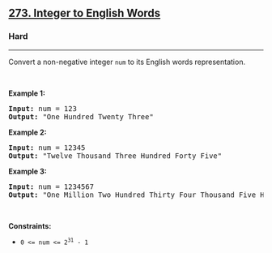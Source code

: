 <h2><a href="https://leetcode.com/problems/integer-to-english-words/">273. Integer to English Words</a></h2><h3>Hard</h3><hr><div><p>Convert a non-negative integer <code>num</code> to its English words representation.</p>

<p>&nbsp;</p>
<p><strong class="example">Example 1:</strong></p>

<pre><strong>Input:</strong> num = 123
<strong>Output:</strong> "One Hundred Twenty Three"
</pre>

<p><strong class="example">Example 2:</strong></p>

<pre><strong>Input:</strong> num = 12345
<strong>Output:</strong> "Twelve Thousand Three Hundred Forty Five"
</pre>

<p><strong class="example">Example 3:</strong></p>

<pre><strong>Input:</strong> num = 1234567
<strong>Output:</strong> "One Million Two Hundred Thirty Four Thousand Five Hundred Sixty Seven"
</pre>

<p>&nbsp;</p>
<p><strong>Constraints:</strong></p>

<ul>
	<li><code>0 &lt;= num &lt;= 2<sup>31</sup> - 1</code></li>
</ul>
</div>